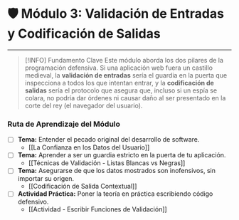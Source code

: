 # 🛡️ Módulo 3: Validación de Entradas y Codificación de Salidas

---

> [!INFO] Fundamento Clave
> Este módulo aborda los dos pilares de la programación defensiva. Si una aplicación web fuera un castillo medieval, la **validación de entradas** sería el guardia en la puerta que inspecciona a todos los que intentan entrar, y la **codificación de salidas** sería el protocolo que asegura que, incluso si un espía se colara, no podría dar órdenes ni causar daño al ser presentado en la corte del rey (el navegador del usuario).

### Ruta de Aprendizaje del Módulo

- [ ] **Tema:** Entender el pecado original del desarrollo de software.
    - [[La Confianza en los Datos del Usuario]]
- [ ] **Tema:** Aprender a ser un guardia estricto en la puerta de tu aplicación.
    - [[Técnicas de Validación - Listas Blancas vs Negras]]
- [ ] **Tema:** Asegurarse de que los datos mostrados son inofensivos, sin importar su origen.
    - [[Codificación de Salida Contextual]]
- [ ] **Actividad Práctica:** Poner la teoría en práctica escribiendo código defensivo.
    - [[Actividad - Escribir Funciones de Validación]]
